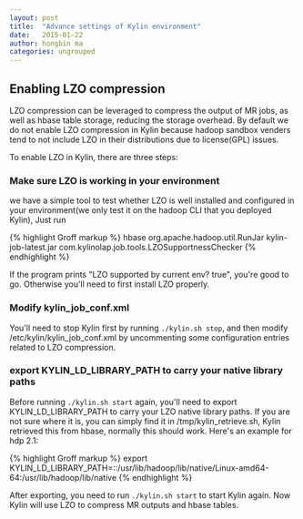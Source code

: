 ```yaml
---
layout: post
title:  "Advance settings of Kylin environment"
date:   2015-01-22
author: hongbin ma
categories: ungrouped
---
```


## Enabling LZO compression

LZO compression can be leveraged to compress the output of MR jobs, as well as hbase table storage, reducing the storage overhead. By default we do not enable LZO compression in Kylin because hadoop sandbox venders tend to not include LZO in their distributions due to license(GPL) issues.

To enable LZO in Kylin, there are three steps:

### Make sure LZO is working in your environment

we have a simple tool to test whether LZO is well installed and configured in your environment(we only test it on the hadoop CLI that you deployed Kylin), Just run

{% highlight Groff markup %}
hbase org.apache.hadoop.util.RunJar kylin-job-latest.jar com.kylinolap.job.tools.LZOSupportnessChecker
{% endhighlight %}

If the program prints "LZO supported by current env? true", you're good to go. Otherwise you'll need to first install LZO properly.

### Modify kylin_job_conf.xml

You'll need to stop Kylin first by running `./kylin.sh stop`, and then modify /etc/kylin/kylin_job_conf.xml by uncommenting some configuration entries related to LZO compression. 

### export KYLIN_LD_LIBRARY_PATH to carry your native library paths

Before running `./kylin.sh start` again, you'll need to export KYLIN_LD_LIBRARY_PATH to carry your LZO native library paths. If you are not sure where it is, you can simply find it in /tmp/kylin_retrieve.sh, Kylin retrieved this from hbase, normally this should work. Here's an example for hdp 2.1:

{% highlight Groff markup %}
export KYLIN_LD_LIBRARY_PATH=::/usr/lib/hadoop/lib/native/Linux-amd64-64:/usr/lib/hadoop/lib/native
{% endhighlight %}

After exporting, you need to run `./kylin.sh start` to start Kylin again. Now Kylin will use LZO to compress MR outputs and hbase tables.
